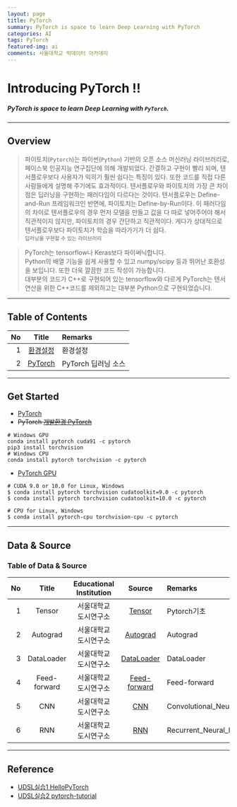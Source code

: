 ```yaml
---
layout: page
title: PyTorch
summary: PyTorch is space to learn Deep Learning with PyTorch
categories: AI
tags: PyTorch
featured-img: ai
comments: 서울대학교 빅데이터 아카데미
---
```


# Introducing PyTorch !!

#####  PyTorch is space to learn Deep Learning with `PyTorch`.

---

## Overview

> 파이토치(`Pytorch`)는 파이썬(`Python`) 기반의 오픈 소스 머신러닝 라이브러리로, 페이스북 인공지능 연구집단에 의해 개발되었다. 간결하고 구현이 빨리 되며, 텐서플로우보다 사용자가 익히기 훨씬 쉽다는 특징이 있다. 또한 코드를 직접 다른 사람들에게 설명해 주기에도 효과적이다. 텐서플로우와 파이토치의 가장 큰 차이점은 딥러닝을 구현하는 패러다임이 다르다는 것이다. 텐서플로우는 Define-and-Run 프레임워크인 반면에, 파이토치는 Define-by-Run이다. 이 패러다임의 차이로 텐서플로우의 경우 먼저 모델을 만들고 값을 다 따로 넣어주어야 해서 직관적이지 않지만, 파이토치의 경우 간단하고 직관적이다. 게다가 상대적으로 텐서플로우보다 파이토치가 학습을 따라가기가 더 쉽다.  
> <small> 딥러닝을 구현할 수 있는 라이브러리 </small>

> PyTorch는 tensorflow나 Keras보다 파이써닉합니다.  
> Python의 배열 기능을 쉽게 사용할 수 있고 numpy/scipy 등과 뛰어난 호환성을 보입니다. 또한 더욱 깔끔한 코드 작성이 가능합니다.  
> 대부분의 코드가 C++로 구현되어 있는 tensorflow와 다르게 PyTorch는 텐서 연산을 위한 C++코드를 제외하고는 대부분 Python으로 구현되었습니다.   
---

## Table of Contents

|No|Title|Remarks|
|-:|:-:|:--|
|1|[환경설정](#get-started)|환경설정|
|2|[PyTorch](#pyTorch)|PyTorch 딥러닝 소스|

---

## Get Started

* [PyTorch](https://pytorch.org/)
* ~~PyTorch [개발환경 PyTorch](https://tensorflow.blog/2018/04/25/pytorch-0-4-0-release/)~~

```shell
# Windows GPU
conda install pytorch cuda91 -c pytorch
pip3 install torchvision
# Windows CPU
conda install pytorch torchvision -c pytorch
```

* [PyTorch GPU](https://tensorflow.blog/2019/05/01/pytorch-1-1-0-release/)

```shell
# CUDA 9.0 or 10.0 for Linux, Windows
$ conda install pytorch torchvision cudatoolkit=9.0 -c pytorch
$ conda install pytorch torchvision cudatoolkit=10.0 -c pytorch

# CPU for Linux, Windows
$ conda install pytorch-cpu torchvision-cpu -c pytorch
```

---

## Data & Source

### Table of Data & Source

|No|Title|Educational Institution|Source|Remarks|
|-:|:-:|:-:|:-:|:--|
|1|Tensor|서울대학교 도시연구소|[Tensor](https://github.com/shpimit/shpimit.github.io/blob/master/_pages/AI/PyTorch/src/01_Tensor.ipynb)|Pytorch기초|
|2|Autograd|서울대학교 도시연구소|[Autograd](https://github.com/shpimit/shpimit.github.io/blob/master/_pages/AI/PyTorch/src/01_Autograd.ipynb)|Autograd|
|3|DataLoader|서울대학교 도시연구소|[DataLoader](https://github.com/shpimit/shpimit.github.io/blob/master/_pages/AI/PyTorch/src/03_Dataset_DataLoader.ipynb)|DataLoader|
|4|Feed-forward|서울대학교 도시연구소|[Feed-forward](https://github.com/shpimit/shpimit.github.io/blob/master/_pages/AI/PyTorch/src/04_Feed-forward_Neural_Networks.ipynb)|Feed-forward|
|5|CNN|서울대학교 도시연구소|[CNN](https://github.com/shpimit/shpimit.github.io/blob/master/_pages/AI/PyTorch/src/05_Convolutional_Neural_Networks.ipynb)|Convolutional_Neural_Networks|
|6|RNN|서울대학교 도시연구소|[RNN](https://github.com/shpimit/shpimit.github.io/blob/master/_pages/AI/PyTorch/src/06_Recurrent_Neural_Networks.ipynb.ipynb)|Recurrent_Neural_Networks|

---

## Reference

* [UDSL실습1 HelloPyTorch](https://github.com/InsuJeon/HelloPyTorch)
* [UDSL실습2 pytorch-tutorial](https://github.com/yunjey/pytorch-tutorial)
